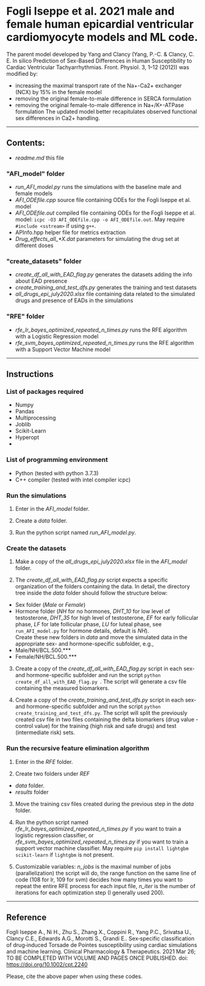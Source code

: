 # Fogli Iseppe et al. 2021 male and female human epicardial ventricular cardiomyocyte models and ML code.

The parent model developed by Yang and Clancy (Yang, P.-C. & Clancy, C. E. In silico Prediction of Sex-Based Differences in Human Susceptibility to Cardiac Ventricular Tachyarrhythmias. Front. Physiol. 3, 1–12 (2012)) was modified by:
- increasing the maximal transport rate of the Na+-Ca2+ exchanger (NCX) by 15% in the female model
- removing the original female-to-male difference in SERCA formulation
- removing the original female-to-male difference in Na+/K+-ATPase formulation
The updated model better recapitulates observed functional sex differences in Ca2+ handling.

_______________________________________________________________________________________________________________

## Contents:

- *readme.md*		 		this file

### "AFI_model" folder

- *run_AFI_model.py*			runs the simulations with the baseline male and female models
- *AFI_ODEfile.cpp*			source file containing ODEs for the Fogli Iseppe et al. model
- *AFI_ODEfile.out*			compiled file containing ODEs for the Fogli Iseppe et al. model: ```icpc -O3 AFI_ODEfile.cpp -o AFI_ODEfile.out```. May require ```#include <sstream>``` if using ```g++```.
- APInfo.hpp				helper file for metrics extraction
- *Drug_effects_all_\*X.dat*		parameters for simulating the drug set at different doses

### "create_datasets" folder

- *create_df_all_with_EAD_flag.py*	generates the datasets adding the info about EAD presence
- *create_training_and_test_dfs.py*	generates the training and test datasets
- *all_drugs_epi_july2020.xlsx*		file containing data related to the simulated drugs and presence of EADs in the simulations

### "RFE" folder

- *rfe_lr_bayes_optimized_repeated_n_times.py*		runs the RFE algorithm with a Logistic Regression model
- *rfe_svm_bayes_optimized_repeated_n_times.py*		runs the RFE algorithm with a Support Vector Machine model

________________________________________________________________________________________________________________

## Instructions

### List of packages required

- Numpy
- Pandas
- Multiprocessing
- Joblib
- Scikit-Learn
- Hyperopt
- 
### List of programming environment
- Python (tested with python 3.7.3)
- C++ compiler (tested with intel compiler icpc)

### Run the simulations

1. Enter in the *AFI_model* folder.

2. Create a *data* folder.

3. Run the python script named *run_AFI_model.py*.


### Create the datasets

1. Make a copy of the *all_drugs_epi_july2020.xlsx* file in the *AFI_model* folder.

2. The *create_df_all_with_EAD_flag.py* script expects a specific organization of the folders containing the data. In detail, the directory tree inside the *data* folder should follow the structure below:  
- Sex folder (*Male* or *Female*)  
- Hormone folder (*NH* for no hormones, *DHT_10* for low level of testosterone, *DHT_35* for high level of testosterone, *EF* for early follicular phase, *LF* for late follicular phase, *LU* for luteal phase, see ```run_AFI_model.py``` for hormone details, default is *NH*).  
Create these new folders in *data* and move the simulated data in the appropriate sex- and hormone-specific subfolder, e.g.,  
- Male/NH/BCL.500.***  
- Female/NH/BCL.500.***  

3. Create a copy of the *create_df_all_with_EAD_flag.py* script in each sex- and hormone-specific subfolder and run the script ```python create_df_all_with_EAD_flag.py ```. The script will generate a csv file containing the measured biomarkers.

4. Create a copy of the *create_training_and_test_dfs.py* script in each sex- and hormone-specific subfolder and run the script ``` python create_training_and_test_dfs.py ```. The script will split the previously created csv file in two files containing the delta biomarkers (drug value - control value) for the training (high risk and safe drugs) and test (intermediate risk) sets.


### Run the recursive feature elimination algorithm

1. Enter in the *RFE* folder.

2. Create two folders under *REF*  
- *data* folder.  
- *results* folder    

3. Move the training csv files created during the previous step in the *data* folder.

4. Run the python script named *rfe_lr_bayes_optimized_repeated_n_times.py* if you want to train a logistic regression classifier, or *rfe_svm_bayes_optimized_repeated_n_times.py* if you want to train a support vector machine classifier. May require ```pip install lightgbm scikit-learn``` if ```lightgbm``` is not present.

5. Customizable variables: *n_jobs* is the maximal number of jobs (parallelization) the script will do, the range function on the same line of code (108 for lr, 109 for svm) decides how many times you want to repeat the entire RFE process for each input file, *n_iter* is the number of iterations for each optimization step (I generally used 200).

________________________________________________________________________________________________________________


## Reference

Fogli Iseppe A., Ni H., Zhu S., Zhang X., Coppini R., Yang P.C., Srivatsa U., Clancy C.E., Edwards A.G., Morotti S., Grandi E..
Sex‐specific classification of drug‐induced Torsade de Pointes susceptibility using cardiac simulations and machine learning.
Clinical Pharmacology & Therapeutics. 2021 Mar 26; TO BE COMPLETED WITH VOLUME AND PAGES ONCE PUBLISHED. doi: https://doi.org/10.1002/cpt.2240

Please, cite the above paper when using these codes.
